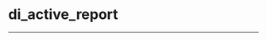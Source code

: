 # di_active_report

------------------------------------------------------------------------------

